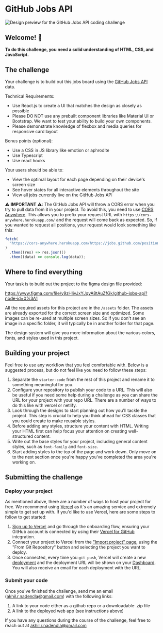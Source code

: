 # GitHub Jobs API

![Design preview for the GitHub Jobs API coding challenge](./preview.jpg)

## Welcome! 👋

**To do this challenge, you need a solid understanding of HTML, CSS, and JavaScript.**

## The challenge

Your challenge is to build out this jobs board using the [GitHub Jobs API](https://jobs.github.com/api) data.

Technical Requirements:

- Use React.js to create a UI that matches the design as closely as
  possible
- Please DO NOT use any prebuilt component libraries like Material UI or Bootstrap. We want to test your ability to build your own components.
- Please demonstrate knowledge of flexbox and media queries for responsive card layout

Bonus points (optional):

- Use a CSS in JS library like emotion or aphrodite
- Use Typescript
- Use react hooks

Your users should be able to:

- View the optimal layout for each page depending on their device's screen size
- See hover states for all interactive elements throughout the site
- View all jobs currently live on the GitHub Jobs API

⚠️ **IMPORTANT** ⚠️: The GitHub Jobs API will throw a CORS error when you try to pull data from it in your project. To avoid this, you need to use [CORS Anywhere](https://cors-anywhere.herokuapp.com/). This allows you to prefix your request URL with `https://cors-anywhere.herokuapp.com/` and the request will come back as expected. So, if you wanted to request all positions, your request would look something like this:

```javascript
fetch(
  "https://cors-anywhere.herokuapp.com/https://jobs.github.com/positions.json"
)
  .then((res) => res.json())
  .then((data) => console.log(data));
```

## Where to find everything

Your task is to build out the project to the figma design file provided:

https://www.figma.com/file/y9zHlivJxYJqyA8tAuZfGk/github-jobs-api?node-id=0%3A1

All the required assets for this project are in the `/assets` folder. The assets are already exported for the correct screen size and optimized. Some images can be re-used at multiple screen sizes. So if you don't see an image in a specific folder, it will typically be in another folder for that page.

The design system will give you more information about the various colors, fonts, and styles used in this project.

## Building your project

Feel free to use any workflow that you feel comfortable with. Below is a suggested process, but do not feel like you need to follow these steps:

1. Separate the `starter-code` from the rest of this project and rename it to something meaningful for you.
2. Configure your repository to publish your code to a URL. This will also be useful if you need some help during a challenge as you can share the URL for your project with your repo URL. There are a number of ways to do this like with vercel or netlify.
3. Look through the designs to start planning out how you'll tackle the project. This step is crucial to help you think ahead for CSS classes that you could create to make reusable styles.
4. Before adding any styles, structure your content with HTML. Writing your HTML first can help focus your attention on creating well-structured content.
5. Write out the base styles for your project, including general content styles, such as `font-family` and `font-size`.
6. Start adding styles to the top of the page and work down. Only move on to the next section once you're happy you've completed the area you're working on.

## Submitting the challenge

### Deploy your project

As mentioned above, there are a number of ways to host your project for free. We recommend using [Vercel](https://bit.ly/fem-vercel) as it's an amazing service and extremely simple to get set up with. If you'd like to use Vercel, here are some steps to follow to get started:

1. [Sign up to Vercel](https://bit.ly/fem-vercel-signup) and go through the onboarding flow, ensuring your GitHub account is connected by using their [Vercel for GitHub](https://vercel.com/docs/v2/git-integrations/vercel-for-github) integration.
2. Connect your project to Vercel from the ["Import project" page](https://vercel.com/import), using the "From Git Repository" button and selecting the project you want to deploy.
3. Once connected, every time you `git push`, Vercel will create a new [deployment](https://vercel.com/docs/v2/platform/deployments) and the deployment URL will be shown on your [Dashboard](https://vercel.com/dashboard). You will also receive an email for each deployment with the URL.

### Submit your code

Once you've finished the challenge, send me an email (akhil.r.nadendla@gmail.com) with the following links:

1. A link to your code either as a github repo or a downloadable .zip file
2. A link to the deployed web app (see instructions above)

If you have any questions during the course of the challenge, feel free to reach out at akhil.r.nadendla@gmail.com
